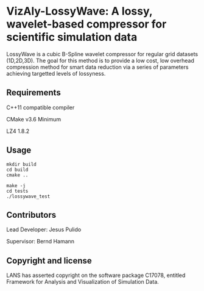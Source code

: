 # VizAly-LossyWave: A lossy, wavelet-based compressor for scientific simulation data

LossyWave is a cubic B-Spline wavelet compressor for regular grid datasets (1D,2D,3D). The goal for this method is to provide a low cost, low overhead compression method for smart data reduction via a series of parameters achieving targetted levels of lossyness.

## Requirements
C++11 compatible compiler

CMake v3.6 Minimum

LZ4 1.8.2

## Usage
```
mkdir build
cd build
cmake ..

make -j
cd tests
./lossywave_test
```
## Contributors

Lead Developer: Jesus Pulido

Supervisor: Bernd Hamann

## Copyright and license
LANS has asserted copyright on the software package C17078, entitled Framework for Analysis and Visualization of Simulation Data.
